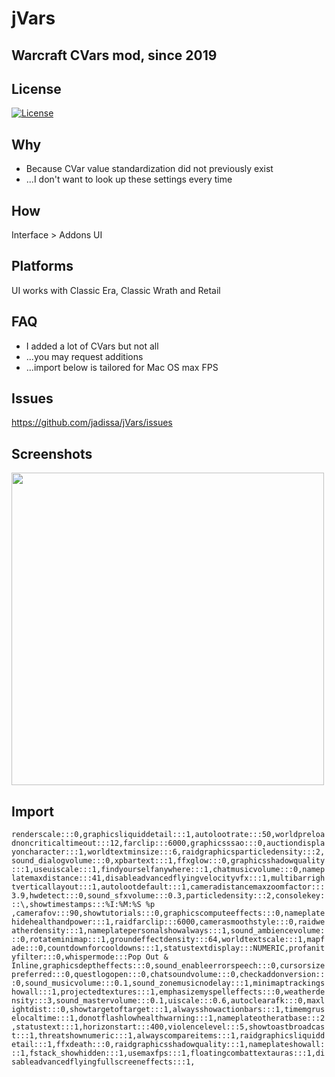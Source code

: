 # jVars
## Warcraft CVars mod, since 2019

## License
[![License](https://img.shields.io/badge/license-GPL-blue)](LICENSE)

## Why
- Because CVar value standardization did not previously exist
- ...I don't want to look up these settings every time 

## How
Interface > Addons UI

## Platforms
UI works with Classic Era, Classic Wrath and Retail

## FAQ
- I added a lot of CVars but not all
- ...you may request additions
- ...import below is tailored for Mac OS max FPS

## Issues
https://github.com/jadissa/jVars/issues

## Screenshots
<p float="left">
  <img src="IMG_3863.jpg" width="500" /> 
</p>

## Import
`renderscale:::0,graphicsliquiddetail:::1,autolootrate:::50,worldpreloadnoncriticaltimeout:::12,farclip:::6000,graphicsssao:::0,auctiondisplayoncharacter:::1,worldtextminsize:::6,raidgraphicsparticledensity:::2,sound_dialogvolume:::0,xpbartext:::1,ffxglow:::0,graphicsshadowquality:::1,useuiscale:::1,findyourselfanywhere:::1,chatmusicvolume:::0,nameplatemaxdistance:::41,disableadvancedflyingvelocityvfx:::1,multibarrightverticallayout:::1,autolootdefault:::1,cameradistancemaxzoomfactor:::3.9,hwdetect:::0,sound_sfxvolume:::0.3,particledensity:::2,consolekey:::\,showtimestamps:::%I:%M:%S %p ,camerafov:::90,showtutorials:::0,graphicscomputeeffects:::0,nameplatehidehealthandpower:::1,raidfarclip:::6000,camerasmoothstyle:::0,raidweatherdensity:::1,nameplatepersonalshowalways:::1,sound_ambiencevolume:::0,rotateminimap:::1,groundeffectdensity:::64,worldtextscale:::1,mapfade:::0,countdownforcooldowns:::1,statustextdisplay:::NUMERIC,profanityfilter:::0,whispermode:::Pop Out & Inline,graphicsdeptheffects:::0,sound_enableerrorspeech:::0,cursorsizepreferred:::0,questlogopen:::0,chatsoundvolume:::0,checkaddonversion:::0,sound_musicvolume:::0.1,sound_zonemusicnodelay:::1,minimaptrackingshowall:::1,projectedtextures:::1,emphasizemyspelleffects:::0,weatherdensity:::3,sound_mastervolume:::0.1,uiscale:::0.6,autoclearafk:::0,maxlightdist:::0,showtargetoftarget:::1,alwaysshowactionbars:::1,timemgruselocaltime:::1,donotflashlowhealthwarning:::1,nameplateotheratbase:::2,statustext:::1,horizonstart:::400,violencelevel:::5,showtoastbroadcast:::1,threatshownumeric:::1,alwayscompareitems:::1,raidgraphicsliquiddetail:::1,ffxdeath:::0,raidgraphicsshadowquality:::1,nameplateshowall:::1,fstack_showhidden:::1,usemaxfps:::1,floatingcombattextauras:::1,disableadvancedflyingfullscreeneffects:::1,`